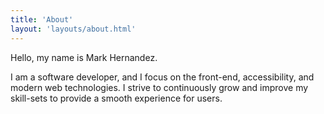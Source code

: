 ```yaml
---
title: 'About'
layout: 'layouts/about.html'
---
```


Hello, my name is Mark Hernandez.

I am a software developer, and I focus on the front-end, accessibility, and
modern web technologies. I strive to continuously grow and improve my skill-sets
to provide a smooth experience for users.
